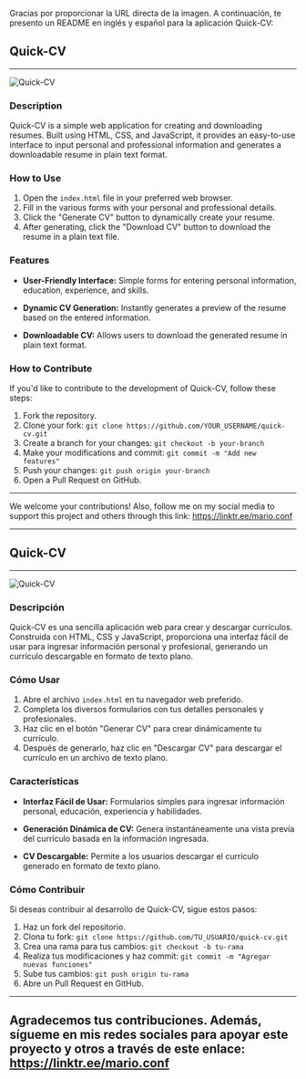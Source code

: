 Gracias por proporcionar la URL directa de la imagen. A continuación, te presento un README en inglés y español para la aplicación Quick-CV:

## Quick-CV

---

![Quick-CV](https://cdn-images.zety.com/pages/plain_text_resume_example_template_nanica.png)

### Description

Quick-CV is a simple web application for creating and downloading resumes. Built using HTML, CSS, and JavaScript, it provides an easy-to-use interface to input personal and professional information and generates a downloadable resume in plain text format.

### How to Use

1. Open the `index.html` file in your preferred web browser.
2. Fill in the various forms with your personal and professional details.
3. Click the "Generate CV" button to dynamically create your resume.
4. After generating, click the "Download CV" button to download the resume in a plain text file.

### Features

- **User-Friendly Interface:** Simple forms for entering personal information, education, experience, and skills.
  
- **Dynamic CV Generation:** Instantly generates a preview of the resume based on the entered information.

- **Downloadable CV:** Allows users to download the generated resume in plain text format.

### How to Contribute

If you'd like to contribute to the development of Quick-CV, follow these steps:

1. Fork the repository.
2. Clone your fork: `git clone https://github.com/YOUR_USERNAME/quick-cv.git`
3. Create a branch for your changes: `git checkout -b your-branch`
4. Make your modifications and commit: `git commit -m "Add new features"`
5. Push your changes: `git push origin your-branch`
6. Open a Pull Request on GitHub.
---
We welcome your contributions! Also, follow me on my social media to support this project and others through this link:  https://linktr.ee/mario.conf

---

## Quick-CV 

---

![Quick-CV](https://cdn-images.zety.com/pages/plain_text_resume_example_template_nanica.png)

### Descripción

Quick-CV es una sencilla aplicación web para crear y descargar currículos. Construida con HTML, CSS y JavaScript, proporciona una interfaz fácil de usar para ingresar información personal y profesional, generando un currículo descargable en formato de texto plano.

### Cómo Usar

1. Abre el archivo `index.html` en tu navegador web preferido.
2. Completa los diversos formularios con tus detalles personales y profesionales.
3. Haz clic en el botón "Generar CV" para crear dinámicamente tu currículo.
4. Después de generarlo, haz clic en "Descargar CV" para descargar el currículo en un archivo de texto plano.

### Características

- **Interfaz Fácil de Usar:** Formularios simples para ingresar información personal, educación, experiencia y habilidades.
  
- **Generación Dinámica de CV:** Genera instantáneamente una vista previa del currículo basada en la información ingresada.

- **CV Descargable:** Permite a los usuarios descargar el currículo generado en formato de texto plano.

### Cómo Contribuir

Si deseas contribuir al desarrollo de Quick-CV, sigue estos pasos:

1. Haz un fork del repositorio.
2. Clona tu fork: `git clone https://github.com/TU_USUARIO/quick-cv.git`
3. Crea una rama para tus cambios: `git checkout -b tu-rama`
4. Realiza tus modificaciones y haz commit: `git commit -m "Agregar nuevas funciones"`
5. Sube tus cambios: `git push origin tu-rama`
6. Abre un Pull Request en GitHub.
---
Agradecemos tus contribuciones. Además, sígueme en mis redes sociales para apoyar este proyecto y otros a través de este enlace: https://linktr.ee/mario.conf
---
